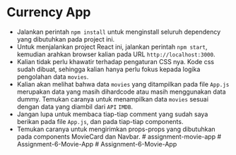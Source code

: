 # Currency App

- Jalankan perintah `npm install` untuk menginstall seluruh dependency yang dibutuhkan pada project ini.
- Untuk menjalankan project React ini, jalankan perintah `npm start`, kemudian arahkan browser kalian pada URL `http://localhost:3000`.
- Kalian tidak perlu khawatir terhadap pengaturan CSS nya. Kode css sudah dibuat, sehingga kalian hanya perlu fokus kepada logika pengolahan data `movies`.
- Kalian akan melihat bahwa data `movies` yang ditampilkan pada file `App.js` merupakan data yang masih dihardcode atau masih menggunakan data dummy. Temukan caranya untuk menampilkan data `movies` sesuai dengan data yang diambil dari `API` `IMDB`.
- Jangan lupa untuk membaca tiap-tiap comment yang sudah saya berikan pada file `App.js`, dan pada tiap-tiap components.
- Temukan caranya untuk mengirimkan props-props yang dibutuhkan pada components MovieCard dan Navbar.
#   a s s i g n m e n t - m o v i e - a p p  
 #   A s s i g n m e n t - 6 - M o v i e - A p p  
 #   A s s i g n m e n t - 6 - M o v i e - A p p  
 